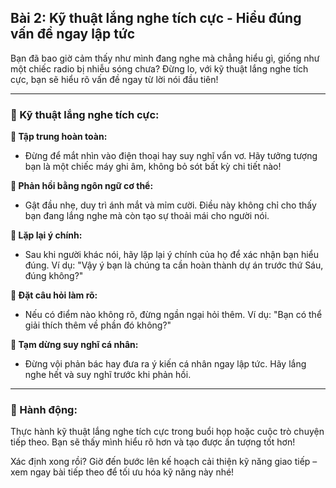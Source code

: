 ## Bài 2: Kỹ thuật lắng nghe tích cực - Hiểu đúng vấn đề ngay lập tức

Bạn đã bao giờ cảm thấy như mình đang nghe mà chẳng hiểu gì, giống như một chiếc radio bị nhiễu sóng chưa? Đừng lo, với kỹ thuật lắng nghe tích cực, bạn sẽ hiểu rõ vấn đề ngay từ lời nói đầu tiên!

---

### 📌 Kỹ thuật lắng nghe tích cực:

**🔹 Tập trung hoàn toàn:**
- Đừng để mắt nhìn vào điện thoại hay suy nghĩ vẩn vơ. Hãy tưởng tượng bạn là một chiếc máy ghi âm, không bỏ sót bất kỳ chi tiết nào!

**🔹 Phản hồi bằng ngôn ngữ cơ thể:**
- Gật đầu nhẹ, duy trì ánh mắt và mỉm cười. Điều này không chỉ cho thấy bạn đang lắng nghe mà còn tạo sự thoải mái cho người nói.

**🔹 Lặp lại ý chính:**
- Sau khi người khác nói, hãy lặp lại ý chính của họ để xác nhận bạn hiểu đúng. Ví dụ: "Vậy ý bạn là chúng ta cần hoàn thành dự án trước thứ Sáu, đúng không?"

**🔹 Đặt câu hỏi làm rõ:**
- Nếu có điểm nào không rõ, đừng ngần ngại hỏi thêm. Ví dụ: "Bạn có thể giải thích thêm về phần đó không?"

**🔹 Tạm dừng suy nghĩ cá nhân:**
- Đừng vội phản bác hay đưa ra ý kiến cá nhân ngay lập tức. Hãy lắng nghe hết và suy nghĩ trước khi phản hồi.

---

### 🚀 Hành động:

Thực hành kỹ thuật lắng nghe tích cực trong buổi họp hoặc cuộc trò chuyện tiếp theo. Bạn sẽ thấy mình hiểu rõ hơn và tạo được ấn tượng tốt hơn!

Xác định xong rồi? Giờ đến bước lên kế hoạch cải thiện kỹ năng giao tiếp – xem ngay bài tiếp theo để tối ưu hóa kỹ năng này nhé!
